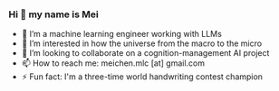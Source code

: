 ### Hi 👋 my name is Mei

- 🔭 I’m a machine learning engineer working with LLMs
- 👀 I’m interested in how the universe from the macro to the micro
- 💞️ I’m looking to collaborate on a cognition-management AI project
- 📫 How to reach me: meichen.mlc [at] gmail.com
- ⚡ Fun fact: I'm a three-time world handwriting contest champion
